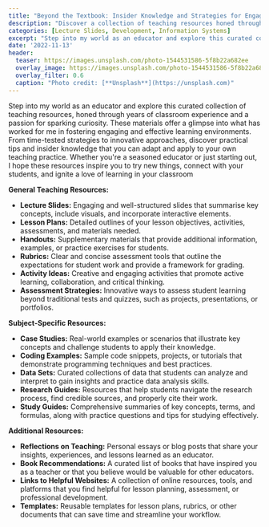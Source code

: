 ```yaml
---
title: "Beyond the Textbook: Insider Knowledge and Strategies for Engaging Learners"
description: "Discover a collection of teaching resources honed through years of classroom experience and a passion for sparking curiosity."
categories: [Lecture Slides, Development, Information Systems]
excerpt: "Step into my world as an educator and explore this curated collection of teaching resources, honed t..."
date: '2022-11-13'
header:
  teaser: https://images.unsplash.com/photo-1544531586-5f8b22a682ee
  overlay_image: https://images.unsplash.com/photo-1544531586-5f8b22a682ee
  overlay_filter: 0.6
  caption: "Photo credit: [**Unsplash**](https://unsplash.com)"
---
```


Step into my world as an educator and explore this curated collection of teaching resources, honed through years of classroom experience and a passion for sparking curiosity.  These materials offer a glimpse into what has worked for me in fostering engaging and effective learning environments.  From time-tested strategies to innovative approaches, discover practical tips and insider knowledge that you can adapt and apply to your own teaching practice. Whether you're a seasoned educator or just starting out, I hope these resources inspire you to try new things, connect with your students, and ignite a love of learning in your classroom


**General Teaching Resources:**

* **Lecture Slides:** Engaging and well-structured slides that summarise key concepts, include visuals, and incorporate interactive elements.
* **Lesson Plans:** Detailed outlines of your lesson objectives, activities, assessments, and materials needed.
* **Handouts:** Supplementary materials that provide additional information, examples, or practice exercises for students.
* **Rubrics:** Clear and concise assessment tools that outline the expectations for student work and provide a framework for grading.
* **Activity Ideas:** Creative and engaging activities that promote active learning, collaboration, and critical thinking.
* **Assessment Strategies:** Innovative ways to assess student learning beyond traditional tests and quizzes, such as projects, presentations, or portfolios.

**Subject-Specific Resources:**

* **Case Studies:** Real-world examples or scenarios that illustrate key concepts and challenge students to apply their knowledge.
* **Coding Examples:** Sample code snippets, projects, or tutorials that demonstrate programming techniques and best practices.
* **Data Sets:** Curated collections of data that students can analyze and interpret to gain insights and practice data analysis skills.
* **Research Guides:** Resources that help students navigate the research process, find credible sources, and properly cite their work.
* **Study Guides:** Comprehensive summaries of key concepts, terms, and formulas, along with practice questions and tips for studying effectively.

**Additional Resources:**

* **Reflections on Teaching:** Personal essays or blog posts that share your insights, experiences, and lessons learned as an educator.
* **Book Recommendations:** A curated list of books that have inspired you as a teacher or that you believe would be valuable for other educators.
* **Links to Helpful Websites:** A collection of online resources, tools, and platforms that you find helpful for lesson planning, assessment, or professional development.
* **Templates:** Reusable templates for lesson plans, rubrics, or other documents that can save time and streamline your workflow.
